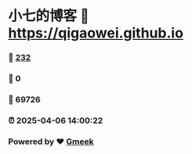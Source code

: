 # 小七的博客 :link: https://qigaowei.github.io 
### :page_facing_up: [232](https://qigaowei.github.io/tag.html) 
### :speech_balloon: 0 
### :hibiscus: 69726 
### :alarm_clock: 2025-04-06 14:00:22 
### Powered by :heart: [Gmeek](https://github.com/Meekdai/Gmeek)
